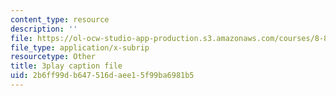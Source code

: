 ```yaml
---
content_type: resource
description: ''
file: https://ol-ocw-studio-app-production.s3.amazonaws.com/courses/8-821-string-theory-and-holographic-duality-fall-2014/2b6ff99db647516daee15f99ba6981b5_0fChZwU1zEc.vtt
file_type: application/x-subrip
resourcetype: Other
title: 3play caption file
uid: 2b6ff99d-b647-516d-aee1-5f99ba6981b5
---
```

